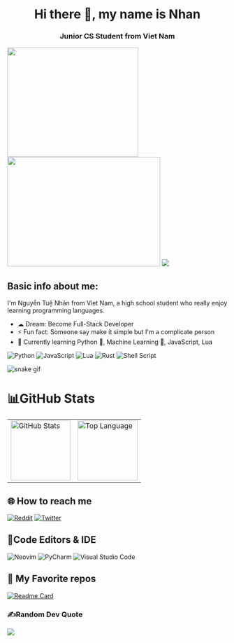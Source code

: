 <div align="center">
    <h1>Hi there 👋, my name is Nhan</h1>
    <h3></h3>
</div>

<div align="center">
    <h3>Junior CS Student from Viet Nam</h3>
</div>

<img src="https://github.com/iamverysimp1e/iamverysimp1e/blob/main/giphy.gif" width="300" height="250" allign='left' />   <img src="https://github.com/iamverysimp1e/iamverysimp1e/blob/main/giph2y.gif" width='350' height = '250' allign='right' />  <img src="https://github.com/iamverysimp1e/iamverysimp1e/blob/main/giphy3.gif" allign='right' />


## Basic info about me:

I'm Nguyễn Tuệ Nhân from Viet Nam, a high school student who really enjoy learning programming languages.

- ☁  Dream: Become Full-Stack Developer
- ⚡ Fun fact: Someone say make it simple but I'm a complicate person
- 🌱 Currently learning Python 🐍, Machine Learning 🤖, JavaScript, Lua


![Python](https://img.shields.io/badge/python-3670A0?style=for-the-badge&logo=python&logoColor=ffdd54)
![JavaScript](https://img.shields.io/badge/javascript-%23323330.svg?style=for-the-badge&logo=javascript&logoColor=%23F7DF1E)
![Lua](https://img.shields.io/badge/lua-%232C2D72.svg?style=for-the-badge&logo=lua&logoColor=white)
![Rust](https://img.shields.io/badge/rust-%23000000.svg?style=for-the-badge&logo=rust&logoColor=white)
![Shell Script](https://img.shields.io/badge/shell_script-%23121011.svg?style=for-the-badge&logo=gnu-bash&logoColor=white)

![snake gif](https://github.com/iamverysimp1e/iamverysimp1e/blob/output/github-contribution-grid-snake.svg)

# 📊GitHub Stats

<!-- Github Stats -->
<div align="center">
  <table>
    <tr>
      <td><a href="#--------"><img height="137px" align="center" alt="GitHub Stats" src="https://github-readme-stats.vercel.app/api?username=iamverysimp1e&count_private=true&show_icons=true&include_all_commits=true&line_height=21&hide_border=true&theme=gotham"/></a></td>
      <td><a href="#--------"><img height="137px" align="center" alt="Top Language" src="https://github-readme-stats.vercel.app/api/top-langs/?username=iamverysimp1e&layout=compact&line_height=21&hide_border=true&theme=gotham"/></a></td>
    </tr>
  </table>
</div>

</details>
</div>

## 🌐 How to reach me 
[![Reddit](https://img.shields.io/badge/Reddit-%23FF4500.svg?logo=Reddit&logoColor=white)](https://reddit.com/user/Mr_S1mpleman) [![Twitter](https://img.shields.io/badge/Twitter-%231DA1F2.svg?logo=Twitter&logoColor=white)](https://twitter.com/S1mpleIam) 

## 📝Code Editors & IDE
![Neovim](https://img.shields.io/badge/NeoVim-%2357A143.svg?&style=for-the-badge&logo=neovim&logoColor=white)
![PyCharm](https://img.shields.io/badge/pycharm-143?style=for-the-badge&logo=pycharm&logoColor=black&color=black&labelColor=green)
![Visual Studio Code](https://img.shields.io/badge/Visual%20Studio%20Code-0078d7.svg?style=for-the-badge&logo=visual-studio-code&logoColor=white)

## 👾 My Favorite repos
[![Readme Card](https://github-readme-stats.vercel.app/api/pin/?username=iamverysimp1e&repo=Public-Dot-Files)](https://github.com/iamverysimp1e/Public-Dot-Files)

### ✍️Random Dev Quote
![](https://quotes-github-readme.vercel.app/api?type=horizontal&theme=merko)

